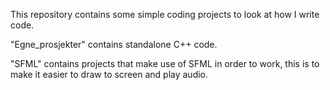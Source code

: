 This repository contains some simple coding projects to look at how I write code.

"Egne_prosjekter" contains standalone C++ code.

"SFML" contains projects that make use of SFML in order to work, this is to make it easier to draw to screen and play audio.
